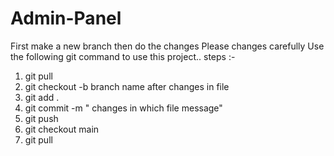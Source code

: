 # Admin-Panel
First make a new branch then do the changes
Please changes carefully
Use the following git command to use this project..
steps :-

1) git pull
2) git checkout -b branch name
  after changes in file
3) git add .
4) git commit -m " changes in which file message" 
5) git push
6) git checkout main
7) git pull
